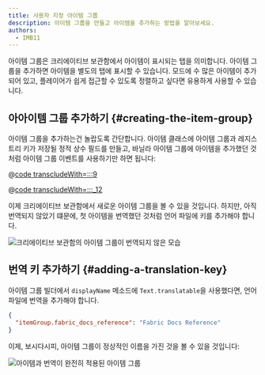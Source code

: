 ```yaml
---
title: 사용자 지정 아이템 그룹
description: 아이템 그룹을 만들고 아이템을 추가하는 방법을 알아보세요.
authors:
  - IMB11
---
```


아이템 그룹은 크리에이티브 보관함에서 아이템이 표시되는 탭을 의미합니다. 아이템 그룹을 추가하면 아이템을 별도의 탭에 표시할 수 있습니다. 모드에 수 많은 아이템이 추가되어 있고, 플레이어가 쉽게 접근할 수 있도록 정렬하고 싶다면 유용하게 사용할 수 있습니다.

## 아아이템 그룹 추가하기 {#creating-the-item-group}

아이템 그룹을 추가하는건 놀랍도록 간단합니다. 아이템 클래스에 아이템 그룹과 레지스트리 키가 저장될 정적 상수 필드를 만들고, 바닐라 아이템 그룹에 아이템을 추가했던 것처럼 아이템 그룹 이벤트를 사용하기만 하면 됩니다:

@[code transcludeWith=:::9](@/reference/1.21.8/src/main/java/com/example/docs/item/ModItems.java)

@[code transcludeWith=:::_12](@/reference/1.21.8/src/main/java/com/example/docs/item/ModItems.java)

이제 크리에이티브 보관함에서 새로운 아이템 그룹을 볼 수 있을 것입니다. 하지만, 아직 번역되지 않았기 떄문에, 첫 아이템을 번역했던 것처럼 언어 파일에 키를 추가해야 합니다.

![크리에이티브 보관함의 아이템 그룹이 번역되지 않은 모습](/assets/develop/items/itemgroups_0.png)

## 번역 키 추가하기 {#adding-a-translation-key}

아이템 그룹 빌더에서 `displayName` 메소드에 `Text.translatable`을 사용했다면, 언어 파일에 번역을 추가해야 합니다.

```json
{
  "itemGroup.fabric_docs_reference": "Fabric Docs Reference"
}
```

이제, 보시다시피, 아이템 그룹이 정상적인 이름을 가진 것을 볼 수 있을 것입니다:

![아이템과 번역이 완전히 적용된 아이템 그룹](/assets/develop/items/itemgroups_1.png)

